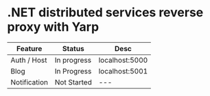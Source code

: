 # .NET distributed services reverse proxy with Yarp

| Feature         | Status           | Desc |
| --------------- | ---------------- | --- |
| Auth / Host            | In progress      | localhost:5000 |
| Blog            | In Progress      | localhost:5001 |
| Notification    | Not Started      | --- |
